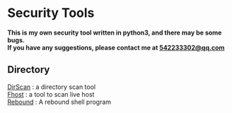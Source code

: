 # Security Tools
**This is my own security tool written in python3, and there may be some bugs.**<br>
**If you have any suggestions, please contact me at 542233302@qq.com**
## Directory
<a href="./DirScan">DirScan</a> :   a directory scan tool<br>
<a href="./Fhost">Fhost</a> :   a tool to scan live host<br>
<a href='./Rebound'>Rebound</a> :   A rebound shell program<br>